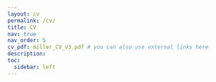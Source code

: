 ```yaml
---
layout: cv
permalink: /cv/
title: CV
nav: true
nav_order: 5
cv_pdf: miller_CV_v3.pdf # you can also use external links here
description:
toc:
  sidebar: left
---
```


